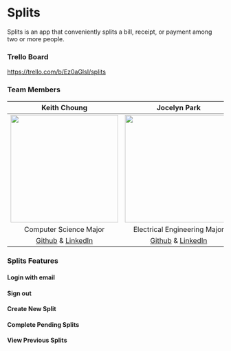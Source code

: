 # Splits
Splits is an app that conveniently splits a bill, receipt, or payment among two or more people. 

### Trello Board
https://trello.com/b/Ez0aGlsI/splits

### Team Members
| Keith Choung | Jocelyn Park | Shaumik Pathak | Pavel Trvirinko |
| :---: | :---: | :---: | :---: |
| <img src = "https://github.com/ECS189E/project-w21-splits/blob/main/Pictures/KeithChoung.jpg" width="250"> | <img src = "https://github.com/ECS189E/project-w21-splits/blob/main/Pictures/Jocelyn%20Park.png" width="250"> | <img src = "https://github.com/ECS189E/project-w21-splits/blob/main/Pictures/IMG_1484.jpg" width="250"> | <img src = "https://github.com/ECS189E/project-w21-splits/blob/main/Pictures/Paul%20Tsvirinko.JPG" width="250">  |
| Computer Science Major | Electrical Engineering Major | Computer Science Major | Cognitive Science Major |
| [Github](https://github.com/Keith-Choung) & [LinkedIn](https://www.linkedin.com/in/keithchoung/) | [Github](https://github.com/spectivePer) & [LinkedIn](https://www.linkedin.com/in/jocelyn-park) | [Github](https://github.com/shaumikpathak/ ) & [LinkedIn](http://linkedin.com/in/shaumik-pathak) | [Github](https://github.com/ptsvirinko) & [LinkedIn](https://www.linkedin.com/in/paul-tsvirinko) | 

### Splits Features
#### Login with email

#### Sign out

#### Create New Split

#### Complete Pending Splits

#### View Previous Splits




